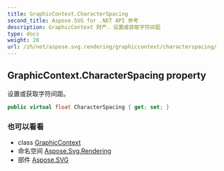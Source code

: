```yaml
---
title: GraphicContext.CharacterSpacing
second_title: Aspose.SVG for .NET API 参考
description: GraphicContext 财产. 设置或获取字符间距
type: docs
weight: 20
url: /zh/net/aspose.svg.rendering/graphiccontext/characterspacing/
---
```

## GraphicContext.CharacterSpacing property

设置或获取字符间距。

```csharp
public virtual float CharacterSpacing { get; set; }
```

### 也可以看看

* class [GraphicContext](../)
* 命名空间 [Aspose.Svg.Rendering](../../graphiccontext/)
* 部件 [Aspose.SVG](../../../)



